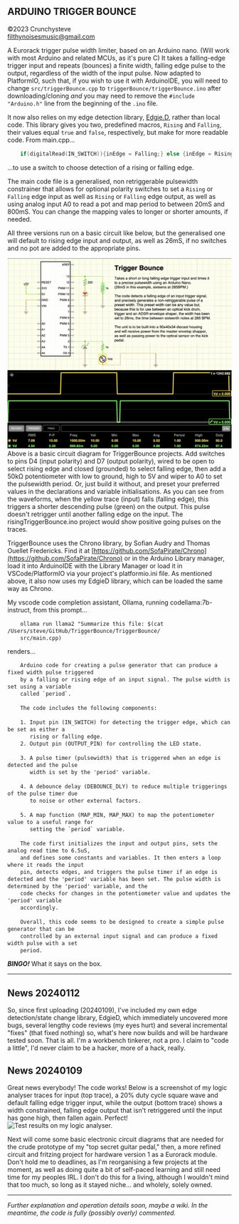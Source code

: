 ## ARDUINO TRIGGER BOUNCE
©2023 Crunchysteve<br />
filthynoisesmusic@gmail.com
    
A Eurorack trigger pulse width limiter, based on an Arduino nano. (Will work with most Arduino and related MCUs, as it's pure C) It takes a falling-edge trigger input and repeats (bounces) a finite width, falling edge pulse to the output, regardless of the width of the input pulse. Now adapted to PlatformIO, such that, if you wish to use it with ArduinoIDE, you will need to change ```src/triggerBounce.cpp``` to ```triggerBounce/triggerBounce.ino``` after downloading/cloning *and* you may need to remove the ```#include "Arduino.h"``` line from the beginning of the ```.ino``` file.

It now also relies on my edge detection library, [Edgie.D](https://github.com/crunchysteve/EdgieD), rather than local code. This library gives you two, predefined macros, ```Rising``` and ```Falling```, their values equal ```true``` and ```false```, respectively, but make for more readable code. From main.cpp...
```C++
    if(digitalRead(IN_SWITCH)){inEdge = Falling;} else {inEdge = Rising;}
```
...to use a switch to choose detection of a rising or falling edge.

The main code file is a generalised, non retriggerable pulsewidth constrainer that allows for optional polarity switches to set a ```Rising``` or ```Falling``` edge input as well as ```Rising``` or ```Falling``` edge output, as well as using analog input A0 to read a pot and map period to between 20mS and 800mS. You can change the mapping vales to longer or shorter amounts, if needed.

All three versions run on a basic circuit like below, but the generalised one will default to rising edge input and output, as well as 26mS, if no switches and no pot are added to the appropriate pins.

<img width="912" alt="triggerBounce" src="./img/triggerBounce.png">
Above is a basic circuit diagram for TriggerBounce projects. Add switches to pins D4 (input polarity) and D7 (output polarity), wired to be open to select rising edge and closed (grounded) to select falling edge, then add a 50kΩ potentiometer with low to ground, high to 5V and wiper to A0 to set the pulsewidth period. Or, just build it without, and preset your preferred values in the declarations and variable initialisations. As you can see from the waveforms, when the yellow trace (input) falls (falling edge), this triggers a shorter descending pulse (green) on the output. This pulse doesn't retrigger until another falling edge on the input. The risingTriggerBounce.ino project would show positive going pulses on the traces.

TriggerBounce uses the Chrono library, by Sofian Audry and Thomas Ouellet Fredericks. Find it at [https://github.com/SofaPirate/Chrono](https://github.com/SofaPirate/Chrono) or in the Arduino Library manager, load it into ArduinoIDE with the Library Manager or load it in VSCode/PlatformIO via your project's platformio.ini file. As mentioned above, it also now uses my EdgieD library, which can be loaded the same way as Chrono.

My vscode code completion assistant, Ollama, running codellama:7b-instruct, from this prompt...
```
    ollama run llama2 "Summarize this file: $(cat /Users/steve/GitHub/TriggerBounce/TriggerBounce/
    src/main.cpp)
```

renders...
```
    Arduino code for creating a pulse generator that can produce a fixed width pulse triggered 
    by a falling or rising edge of an input signal. The pulse width is set using a variable 
    called `period`.

    The code includes the following components:

    1. Input pin (IN_SWITCH) for detecting the trigger edge, which can be set as either a 
       rising or falling edge.
    2. Output pin (OUTPUT_PIN) for controlling the LED state.

    3. A pulse timer (pulsewidth) that is triggered when an edge is detected and the pulse 
       width is set by the 'period' variable.

    4. A debounce delay (DEBOUNCE_DLY) to reduce multiple triggerings of the pulse timer due 
       to noise or other external factors.

    5. A map function (MAP_MIN, MAP_MAX) to map the potentiometer value to a useful range for 
       setting the `period` variable.

    The code first initializes the input and output pins, sets the analog read time to 6.5uS, 
    and defines some constants and variables. It then enters a loop where it reads the input 
    pin, detects edges, and triggers the pulse timer if an edge is detected and the 'period' variable has been set. The pulse width is determined by the 'period' variable, and the 
    code checks for changes in the potentiometer value and updates the 'period' variable 
    accordingly.

    Overall, this code seems to be designed to create a simple pulse generator that can be 
    controlled by an external input signal and can produce a fixed width pulse with a set 
    period.
```


***BINGO!*** What it says on the box.
<hr />

## News 20240112
So, since first uploading (20240109), I've included my own edge detection/state change library, EdgieD, which immediately uncovered more bugs, several lengthy code reviews (my eyes hurt) and several incremental "fixes" (that fixed nothing) so, what's here now builds and will be hardware tested soon. That is all. I'm a workbench tinkerer, not a pro. I claim to "code a little", I'd never claim to be a hacker, more of a hack, really.

## News 20240109
Great news everybody! The code works! Below is a screenshot of my logic analyser traces for input (top trace), a 20% duty cycle square wave and default falling edge trigger input, while the output (bottom trace) shows a width constrained, falling edge output that isn't retriggered until the input has gone high, then fallen again. Perfect!
![Test results on my logic analyser.](https://github.com/crunchysteve/TriggerBounce/assets/46626696/32e34c1d-273d-4641-a9f4-6fea1dc45a39)

Next will come some basic electronic circuit diagrams that are needed for the crude prototype of my "top secret guitar pedal," then, a more refined circuit and fritzing project for hardware version 1 as a Eurorack module. Don't hold me to deadlines, as I'm reorganising a few projects at the moment, as well as doing quite a bit of self-paced learning and still need time for my peoples IRL. I don't do this for a living, although I wouldn't mind that too much, so long as it stayed niche... and wholely, solely owned.

<hr />

*Further explanation and operation details soon, maybe a wiki. In the meantime, the code is fully (possibly overly) commented.*
